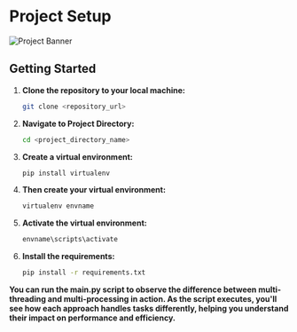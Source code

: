# Project Setup

![Project Banner](https://drive.google.com/uc?export=view&id=1JljqW1AJ4vYoxTD_nnl9agWTd2rvUg-W)

## Getting Started

1. **Clone the repository to your local machine:**

   ```bash
   git clone <repository_url>

2. **Navigate to Project Directory:**

   ```bash
   cd <project_directory_name>

3. **Create a virtual environment:**

   ```bash
   pip install virtualenv

4. **Then create your virtual environment:**

   ```bash
   virtualenv envname

5. **Activate the virtual environment:**

   ```bash
   envname\scripts\activate

6. **Install the requirements:**

   ```bash
   pip install -r requirements.txt

**You can run the main.py script to observe the difference between multi-threading and multi-processing in action. As the script executes, you'll see how each approach handles tasks differently, helping you understand their impact on performance and efficiency.**


